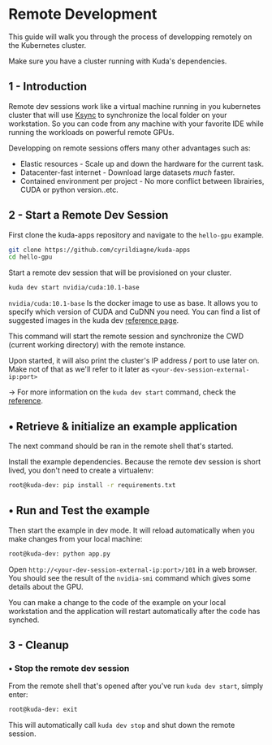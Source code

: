 # Remote Development

This guide will walk you through the process of developping remotely on the Kubernetes cluster.

Make sure you have a cluster running with Kuda's dependencies.

## 1 - Introduction

Remote dev sessions work like a virtual machine running in you kubernetes cluster that will use [Ksync](https://github.com/vapor-ware/ksync/) to synchronize the local folder on your workstation. So you can code from any machine with your favorite IDE while running the workloads on powerful remote GPUs.

Developping on remote sessions offers many other advantages such as:

- Elastic resources - Scale up and down the hardware for the current task.
- Datacenter-fast internet - Download large datasets _much_ faster.
- Contained environment per project - No more conflict between librairies, CUDA or python version..etc.

## 2 - Start a Remote Dev Session

First clone the kuda-apps repository and navigate to the `hello-gpu` example.
```bash
git clone https://github.com/cyrildiagne/kuda-apps
cd hello-gpu
```

Start a remote dev session that will be provisioned on your cluster.

```bash
kuda dev start nvidia/cuda:10.1-base
```

`nvidia/cuda:10.1-base` Is the docker image to use as base. It allows you to specify which version of CUDA and CuDNN you need. You can find a list of suggested images in the kuda dev [reference page](https://docs.kuda.dev/kuda/cli#dev).

This command will start the remote session and synchronize the CWD \(current working directory\) with the remote instance.

Upon started, it will also print the cluster's IP address / port to use later on. Make not of that as we'll refer to it later as `<your-dev-session-external-ip:port>`

→ For more information on the `kuda dev start` command, check the [reference](https://docs.kuda.dev/kuda/cli#dev).

## • Retrieve & initialize an example application

The next command should be ran in the remote shell that's started.

Install the example dependencies. Because the remote dev session is short lived, you don't need to create a virtualenv:

```bash
root@kuda-dev: pip install -r requirements.txt
```

## • Run and Test the example

Then start the example in dev mode. It will reload automatically when you make changes from your local machine:

```bash
root@kuda-dev: python app.py
```

Open `http://<your-dev-session-external-ip:port>/101` in a web browser. You should see the result of the `nvidia-smi` command which gives some details about the GPU.

You can make a change to the code of the example on your local workstation and the application will restart automatically after the code has synched.

## 3 - Cleanup

### • Stop the remote dev session

From the remote shell that's opened after you've run `kuda dev start`, simply enter:

```bash
root@kuda-dev: exit
```

This will automatically call `kuda dev stop` and shut down the remote session.
